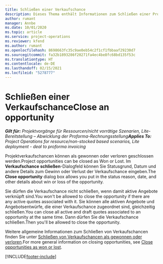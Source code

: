 ```yaml
---
title: Schließen einer Verkaufschance
description: Dieses Thema enthält Informationen zum Schließen einer Projektverkaufschance.
author: rumant
manager: Annbe
ms.date: 10/01/2020
ms.topic: article
ms.service: project-operations
ms.reviewer: kfend
ms.author: rumant
ms.openlocfilehash: 8698663fc35c9ae0eb54c2f1cf1fbbaaf29230d7
ms.sourcegitcommit: fa32b1893286f20271fa4ec4be8fc68bd135f53c
ms.translationtype: HT
ms.contentlocale: de-DE
ms.lasthandoff: 02/15/2021
ms.locfileid: "5278777"
---
```

# <a name="close-an-opportunity"></a><span data-ttu-id="c1070-103">Schließen einer Verkaufschance</span><span class="sxs-lookup"><span data-stu-id="c1070-103">Close an opportunity</span></span>

<span data-ttu-id="c1070-104">_**Gilt für:** Projektvorgänge für Ressourcen/nicht vorrätige Szenarien, Lite-Bereitstellung – Abwicklung der Proforma-Rechnungsstellung_</span><span class="sxs-lookup"><span data-stu-id="c1070-104">_**Applies To:** Project Operations for resource/non-stocked based scenarios, Lite deployment - deal to proforma invoicing_</span></span>

<span data-ttu-id="c1070-105">Projektverkaufschancen können als gewonnen oder verloren geschlossen werden.</span><span class="sxs-lookup"><span data-stu-id="c1070-105">Project opportunities can be closed as Won or Lost.</span></span> <span data-ttu-id="c1070-106">Im **Verkaufschance schließen**-Dialogfeld können Sie Statusgrund, Datum und andere Details zum Gewinn oder Verlust der Verkaufschance eingeben.</span><span class="sxs-lookup"><span data-stu-id="c1070-106">The **Close opportunity** dialog box allows you put in the status reason, date, and other details about win or loss of the opportunity.</span></span>

<span data-ttu-id="c1070-107">Sie dürfen die Verkaufschance nicht schließen, wenn damit aktive Angebote verknüpft sind.</span><span class="sxs-lookup"><span data-stu-id="c1070-107">You won't be allowed to close the opportunity if there are any active quotes associated with it.</span></span> <span data-ttu-id="c1070-108">Sie können alle aktiven Angebote und Angebotsentwürfe, die einer Verkaufschance zugeordnet sind, gleichzeitig schließen.</span><span class="sxs-lookup"><span data-stu-id="c1070-108">You can close all active and draft quotes associated to an opportunity at the same time.</span></span> <span data-ttu-id="c1070-109">Dann dürfen Sie die Verkaufschance schließen.</span><span class="sxs-lookup"><span data-stu-id="c1070-109">Then you'll be allowed to close the opportunity.</span></span>

<span data-ttu-id="c1070-110">Weitere allgemeine Informationen zum Schließen von Verkaufschancen finden Sie unter [Schließen von Verkaufschancen als gewonnen oder verloren](https://docs.microsoft.com/dynamics365/sales-enterprise/close-opportunity-won-lost-sales).</span><span class="sxs-lookup"><span data-stu-id="c1070-110">For more general information on closing opportunities, see [Close opportunities as won or lost](https://docs.microsoft.com/dynamics365/sales-enterprise/close-opportunity-won-lost-sales).</span></span>


[!INCLUDE[footer-include](../includes/footer-banner.md)]